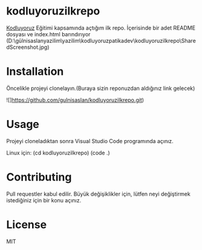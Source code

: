 # kodluyoruzilkrepo

[Kodluyoruz](https://www.kodluyoruz.org/) Eğitimi kapsamında açtığım ilk repo. İçerisinde bir adet README dosyası ve index.html barındırıyor
(D:\gülnisaslanyazilim\yazilim\kodluyoruzpatikadev\kodluyoruzilkrepo\SharedScreenshot.jpg)

# Installation
Öncelikle projeyi clonelayın.(Buraya sizin reponuzdan aldığınız link gelecek)

![]https://github.com/gulnisaslan/kodluyoruzilkrepo.git)

# Usage
Projeyi cloneladıktan sonra Visual Studio Code programında açınız.

Linux için:
(cd kodluyoruzilkrepo)
(code .)

# Contributing
Pull requestler kabul edilir. Büyük değişiklikler için, lütfen neyi değiştirmek istediğiniz için bir konu açınız.

# License
 MIT
 






